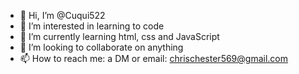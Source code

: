 - 👋 Hi, I’m @Cuqui522
- 👀 I’m interested in learning to code
- 🌱 I’m currently learning html, css and JavaScript
- 💞️ I’m looking to collaborate on anything
- 📫 How to reach me: a DM or email: chrischester569@gmail.com

<!---
Cuqui522/Cuqui522 is a ✨ special ✨ repository because its `README.md` (this file) appears on your GitHub profile.
You can click the Preview link to take a look at your changes.
--->
